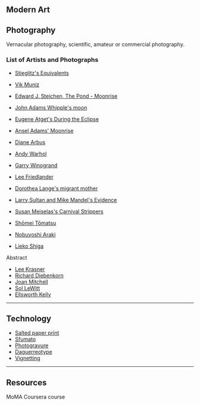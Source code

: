 Modern Art
---

## Photography

Vernacular photography, scientific, amateur or commercial photography.

### List of Artists and Photographs

- [Stieglitz's Equivalents](https://en.wikipedia.org/wiki/Equivalents)
- [Vik Muniz](https://en.wikipedia.org/wiki/Vik_Muniz)
- [Edward J. Steichen, The Pond - Moonrise](http://www.metmuseum.org/toah/works-of-art/33.43.40/)
- [John Adams Whipple's moon](https://en.wikipedia.org/wiki/John_Adams_Whipple)
- [Eugene Atget's During the Eclipse](https://www.moma.org/collection/works/43793?locale=en)
- [Ansel Adams' Moonrise](https://www.sfmoma.org/artwork/83.257)
- [Diane Arbus](https://en.wikipedia.org/wiki/Diane_Arbus)
- [Andy Warhol](https://en.wikipedia.org/wiki/Andy_Warhol)
- [Garry Winogrand](https://en.wikipedia.org/wiki/Garry_Winogrand)
- [Lee Friedlander](https://en.wikipedia.org/wiki/Lee_Friedlander)
- [Dorothea Lange's migrant mother](https://www.moma.org/learn/moma_learning/dorothea-lange-migrant-mother-nipomo-california-1936)
- [Larry Sultan and Mike Mandel's Evidence](http://larrysultan.com/gallery/evidence/)
- [Susan Meiselas's Carnival Strippers](http://www.susanmeiselas.com/early-years/carnival-strippers/)

- [Shōmei Tōmatsu](https://en.wikipedia.org/wiki/Sh%C5%8Dmei_T%C5%8Dmatsu)
- [Nobuyoshi Araki](https://en.wikipedia.org/wiki/Nobuyoshi_Araki)
- [Lieko Shiga](http://www.liekoshiga.com/works/)

Abstract

- [Lee Krasner](https://en.wikipedia.org/wiki/Lee_Krasner)
- [Richard Diebenkorn](https://en.wikipedia.org/wiki/Richard_Diebenkorn)
- [Joan Mitchell](https://en.wikipedia.org/wiki/Joan_Mitchell)
- [Sol LeWitt](https://en.wikipedia.org/wiki/Sol_LeWitt)
- [Ellsworth Kelly](https://en.wikipedia.org/wiki/Ellsworth_Kelly)

---

## Technology

- [Salted paper print](https://en.wikipedia.org/wiki/Salt_print)
- [Sfumato](https://en.wikipedia.org/wiki/Sfumato)
- [Photogravure](https://en.wikipedia.org/wiki/Photogravure)
- [Daguerreotype](https://en.wikipedia.org/wiki/Daguerreotype)
- [Vignetting](https://en.wikipedia.org/wiki/Vignetting)


---

## Resources

MoMA Coursera course
